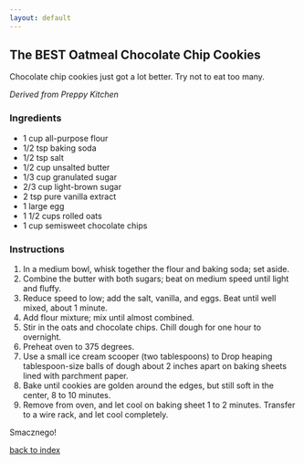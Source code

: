```yaml
---
layout: default
---
```


## The BEST Oatmeal Chocolate Chip Cookies
<!---
Marshall Johnson (mpjohns9)
-->
Chocolate chip cookies just got a lot better. Try not to eat too many.  

*Derived from Preppy Kitchen*

### Ingredients
- 1 cup all-purpose flour
- 1/2 tsp baking soda
- 1/2 tsp salt
- 1/2 cup unsalted butter
- 1/3 cup granulated sugar
- 2/3 cup light-brown sugar
- 2 tsp pure vanilla extract
- 1 large egg
- 1 1/2 cups rolled oats
- 1 cup semisweet chocolate chips

### Instructions
1. In a medium bowl, whisk together the flour and baking soda; set aside.
2. Combine the butter with both sugars; beat on medium speed until light and fluffy.
3. Reduce speed to low; add the salt, vanilla, and eggs. Beat until well mixed, about 1 minute.
4. Add flour mixture; mix until almost combined.
5. Stir in the oats and chocolate chips. Chill dough for one hour to overnight.
6. Preheat oven to 375 degrees.
7. Use a small ice cream scooper (two tablespoons) to Drop heaping tablespoon-size balls of dough about 2 inches apart on baking sheets lined with parchment paper.
8. Bake until cookies are golden around the edges, but still soft in the center, 8 to 10 minutes.
9. Remove from oven, and let cool on baking sheet 1 to 2 minutes. Transfer to a wire rack, and let cool completely.

Smacznego!

<!--
Keep this link to return to the index
-->
[back to index](../)